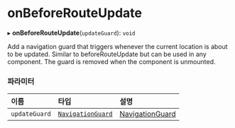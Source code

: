 # onBeforeRouteUpdate

▸ **onBeforeRouteUpdate**(`updateGuard`): `void`

Add a navigation guard that triggers whenever the current location is about
to be updated. Similar to beforeRouteUpdate but can be used in any
component. The guard is removed when the component is unmounted.

### 파라미터

| 이름 | 타입 | 설명 |
| :------ | :------ | :------ |
| `updateGuard` | [`NavigationGuard`](../interfaces/NavigationGuard.md) | [NavigationGuard](../interfaces/NavigationGuard.md) |
